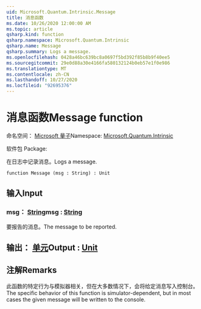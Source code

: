 ```yaml
---
uid: Microsoft.Quantum.Intrinsic.Message
title: 消息函数
ms.date: 10/26/2020 12:00:00 AM
ms.topic: article
qsharp.kind: function
qsharp.namespace: Microsoft.Quantum.Intrinsic
qsharp.name: Message
qsharp.summary: Logs a message.
ms.openlocfilehash: 0428a46bc639bc8a0697f5bd392f85b8b9f40ee5
ms.sourcegitcommit: 29e0d88a30e4166fa580132124b0eb57e1f0e986
ms.translationtype: MT
ms.contentlocale: zh-CN
ms.lasthandoff: 10/27/2020
ms.locfileid: "92695376"
---
```

# <a name="message-function"></a><span data-ttu-id="6a28b-102">消息函数</span><span class="sxs-lookup"><span data-stu-id="6a28b-102">Message function</span></span>

<span data-ttu-id="6a28b-103">命名空间： [Microsoft 量子](xref:Microsoft.Quantum.Intrinsic)</span><span class="sxs-lookup"><span data-stu-id="6a28b-103">Namespace: [Microsoft.Quantum.Intrinsic](xref:Microsoft.Quantum.Intrinsic)</span></span>

<span data-ttu-id="6a28b-104">软件包 [](https://nuget.org/packages/)</span><span class="sxs-lookup"><span data-stu-id="6a28b-104">Package: [](https://nuget.org/packages/)</span></span>


<span data-ttu-id="6a28b-105">在日志中记录消息。</span><span class="sxs-lookup"><span data-stu-id="6a28b-105">Logs a message.</span></span>

```qsharp
function Message (msg : String) : Unit
```


## <a name="input"></a><span data-ttu-id="6a28b-106">输入</span><span class="sxs-lookup"><span data-stu-id="6a28b-106">Input</span></span>

### <a name="msg--string"></a><span data-ttu-id="6a28b-107">msg： [String](xref:microsoft.quantum.lang-ref.string)</span><span class="sxs-lookup"><span data-stu-id="6a28b-107">msg : [String](xref:microsoft.quantum.lang-ref.string)</span></span>

<span data-ttu-id="6a28b-108">要报告的消息。</span><span class="sxs-lookup"><span data-stu-id="6a28b-108">The message to be reported.</span></span>



## <a name="output--unit"></a><span data-ttu-id="6a28b-109">输出： [单元](xref:microsoft.quantum.lang-ref.unit)</span><span class="sxs-lookup"><span data-stu-id="6a28b-109">Output : [Unit](xref:microsoft.quantum.lang-ref.unit)</span></span>



## <a name="remarks"></a><span data-ttu-id="6a28b-110">注解</span><span class="sxs-lookup"><span data-stu-id="6a28b-110">Remarks</span></span>

<span data-ttu-id="6a28b-111">此函数的特定行为与模拟器相关，但在大多数情况下，会将给定消息写入控制台。</span><span class="sxs-lookup"><span data-stu-id="6a28b-111">The specific behavior of this function is simulator-dependent, but in most cases the given message will be written to the console.</span></span>
